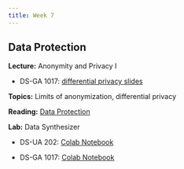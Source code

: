 ```yaml
---
title: Week 7
---
```


## Data Protection

**Lecture:** Anonymity and Privacy I

<!-- * DS-UA 202: [differential privacy slides](../../../assets/7_privacy_202.pdf) -->
* DS-GA 1017: [differential privacy slides](../../../assets/7_8_Privacy_1017.pdf)

**Topics:** Limits of anonymization, differential privacy

**Reading:**  [Data Protection](../../../assets/protection_reader_2023.pdf) 

**Lab:** Data Synthesizer

* DS-UA 202: [Colab Notebook]()
<!-- (https://colab.research.google.com/drive/1y_gw86pcMQDQUSXr4KVuTmrSN3hb5VX9?usp=sharing) -->
* DS-GA 1017: [Colab Notebook]()
<!-- (https://colab.research.google.com/drive/1B0L4-VJbTZanptPMml4i-H442EfG5noZ?usp=sharing) -->
